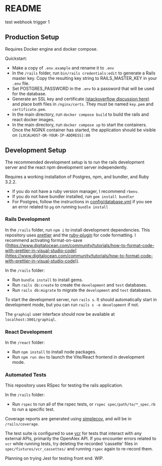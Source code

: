 # README

test webhook trigger 1

## Production Setup

Requires Docker engine and docker compose. 

Quickstart:
- Make a copy of `.env.example` and rename it to `.env`
- In the `/rails` folder, run `bin/rails credentials:edit` to generate a Rails master key. Copy the resulting key string to RAILS_MASTER_KEY in your `.env` file. 
- Set POSTGRES_PASSWORD in the `.env` to a password that will be used for the database. 
- Generate an SSL key and certificate [(stackoverflow discussion here)](https://stackoverflow.com/questions/10175812/how-to-generate-a-self-signed-ssl-certificate-using-openssl) and place both files in `/nginx/certs`. They must be named `key.pem` and `certificate.pem`.
- In the main directory, run `docker compose build` to build the rails and react docker images.
- In the main directory, run `docker compose up` to start the containers. Once the NGINX container has started, the application should be visible on `[LOCALHOST-OR-YOUR-IP-ADDRESS]:80`

## Development Setup

The recommended development setup is to run the rails development server and the react npm development server independently.

Requires a working installation of Postgres, npm, and bundler, and Ruby 3.2.2.
- If you do not have a ruby version manager, I recommend `rbenv`. 
- If you do not have bundler installed, run `gem install bundler`
- For Postgres, follow the instructions in [config/database.yml](config/database.yml) if you see an error related to `pg` on running `bundle install`

### Rails Development

In the `/rails` folder, run `npm i` to install development dependencies. This repository uses [prettier](https://prettier.io/) and the [ruby-plugin](https://github.com/prettier/plugin-ruby) for code formatting. I recommend activating format-on-save ([https://www.digitalocean.com/community/tutorials/how-to-format-code-with-prettier-in-visual-studio-code](https://www.digitalocean.com/community/tutorials/how-to-format-code-with-prettier-in-visual-studio-code)).

In the `/rails` folder: 
- Run `bundle install` to install gems. 
- Run `rails db:create` to create the `development` and `test` databases. 
- Run `rails db:migrate` to migrate the `development` and `test` databases. 

To start the development server, run `rails s`. It should automatically start in development mode, but you can run `rails s -e development` if not. 

The `graphiql` user interface should now be available at `localhost:3001/graphiql`.

### React Development

In the `/react` folder:
- Run `npm install` to install node packages. 
- Run `npm run dev` to launch the Vite/React frontend in development mode.

### Automated Tests

This repository uses RSpec for testing the rails application. 

In the `/rails` folder:
- Run `rspec` to run all of the rspec tests, or `rspec spec/path/to/*_spec.rb` to run a specific test. 

Coverage reports are generated using [simplecov](https://github.com/simplecov-ruby/simplecov), and will be in `/rails/coverage`.

The test suite is configured to use [vcr](https://github.com/vcr/vcr) for tests that interact with any external APIs, primarily the OpenAlex API. If you encounter errors related to `vcr` while running tests, try deleting the recorded 'cassette' files in `spec/fixtures/vcr_cassettes/` and running `rspec` again to re-record them. 

Planning on trying Jest for testing front end. WIP. 

